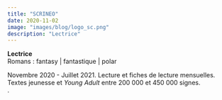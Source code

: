 ```yaml
---
title: "SCRINEO"
date: 2020-11-02
image: "images/blog/logo_sc.png"
description: "Lectrice"
---
```


**Lectrice**   
Romans : fantasy | fantastique | polar   

Novembre 2020 - Juillet 2021.
Lecture et fiches de lecture mensuelles.   
Textes jeunesse et *Young Adult* entre 200 000 et 450 000 signes.   
.
